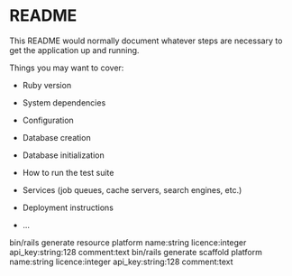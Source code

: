 # README

This README would normally document whatever steps are necessary to get the
application up and running.

Things you may want to cover:

* Ruby version

* System dependencies

* Configuration

* Database creation

* Database initialization

* How to run the test suite

* Services (job queues, cache servers, search engines, etc.)

* Deployment instructions

* ...



bin/rails generate resource platform name:string licence:integer api_key:string:128 comment:text
bin/rails generate scaffold platform name:string licence:integer api_key:string:128 comment:text
